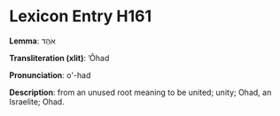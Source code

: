 # Lexicon Entry H161

**Lemma**: אֹהַד

**Transliteration (xlit)**: ʼÔhad

**Pronunciation**: o'-had

**Description**:
from an unused root meaning to be united; unity; Ohad, an Israelite; Ohad.
